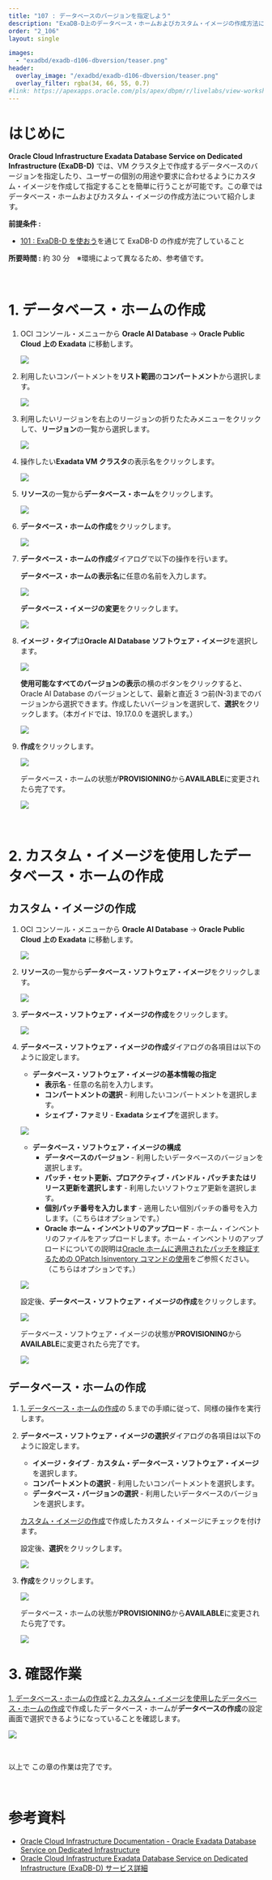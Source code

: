 ```yaml
---
title: "107 : データベースのバージョンを指定しよう"
description: "ExaDB-D上のデータベース・ホームおよびカスタム・イメージの作成方法について紹介します。"
order: "2_106"
layout: single

images:
  - "exadbd/exadb-d106-dbversion/teaser.png"
header:
  overlay_image: "/exadbd/exadb-d106-dbversion/teaser.png"
  overlay_filter: rgba(34, 66, 55, 0.7)
#link: https://apexapps.oracle.com/pls/apex/dbpm/r/livelabs/view-workshop?wid=797
---
```


<a id="anchor0"></a>

# はじめに

**Oracle Cloud Infrastructure Exadata Database Service on Dedicated Infrastructure (ExaDB-D)** では、VM クラスタ上で作成するデータベースのバージョンを指定したり、ユーザーの個別の用途や要求に合わせるようにカスタム・イメージを作成して指定することを簡単に行うことが可能です。この章ではデータベース・ホームおよびカスタム・イメージの作成方法について紹介します。

**前提条件 :**

- [101 : ExaDB-D を使おう](/ocitutorials/exadbd/exadb-d101-create-exadb-d)を通じて ExaDB-D の作成が完了していること

**所要時間 :** 約 30 分　※環境によって異なるため、参考値です。

<BR>

# 1. データベース・ホームの作成

1. OCI コンソール・メニューから **Oracle AI Database** → **Oracle Public Cloud 上の Exadata** に移動します。

   ![](2022-11-04-17-13-56.png)

1. 利用したいコンパートメントを**リスト範囲**の**コンパートメント**から選択します。

   ![](2022-11-15-16-30-05.png)

1. 利用したいリージョンを右上のリージョンの折りたたみメニューをクリックして、**リージョン**の一覧から選択します。

   ![](2022-11-15-16-32-47.png)

1. 操作したい**Exadata VM クラスタ**の表示名をクリックします。

   ![](2022-11-04-17-17-57.png)

1. **リソース**の一覧から**データベース・ホーム**をクリックします。

   ![](2022-11-04-17-21-51.png)

1. **データベース・ホームの作成**をクリックします。

   ![](2022-11-04-17-23-21.png)

1. **データベース・ホームの作成**ダイアログで以下の操作を行います。

   **データベース・ホームの表示名**に任意の名前を入力します。

   ![](2022-11-04-17-28-03.png)

   **データベース・イメージの変更**をクリックします。

   ![](2022-11-04-17-28-30.png)

1. **イメージ・タイプ**は**Oracle AI Database ソフトウェア・イメージ**を選択します。

   ![](2022-11-04-17-31-25.png)

   **使用可能なすべてのバージョンの表示**の横のボタンをクリックすると、Oracle AI Database のバージョンとして、最新と直近 3 つ前(N-3)までのバージョンから選択できます。作成したいバージョンを選択して、**選択**をクリックします。（本ガイドでは、19.17.0.0 を選択します。）

   ![](2022-11-04-17-42-34.png)

1. **作成**をクリックします。

   ![](2022-11-04-17-43-58.png)

   データベース・ホームの状態が**PROVISIONING**から**AVAILABLE**に変更されたら完了です。

   ![](2022-11-04-17-58-12.png)

<BR>

# 2. カスタム・イメージを使用したデータベース・ホームの作成

<a id="anchor3-1"></a>

## カスタム・イメージの作成

1. OCI コンソール・メニューから **Oracle AI Database** → **Oracle Public Cloud 上の Exadata** に移動します。

   ![](2022-11-04-17-13-56.png)

1. **リソース**の一覧から**データベース・ソフトウェア・イメージ**をクリックします。

   ![](2022-11-04-18-22-41.png)

1. **データベース・ソフトウェア・イメージの作成**をクリックします。

   ![](2022-11-04-18-26-10.png)

1. **データベース・ソフトウェア・イメージの作成**ダイアログの各項目は以下のように設定します。

   - **データベース・ソフトウェア・イメージの基本情報の指定**
     - **表示名** - 任意の名前を入力します。
     - **コンパートメントの選択** - 利用したいコンパートメントを選択します。
     - **シェイプ・ファミリ** - **Exadata シェイプ**を選択します。

   ![](2022-11-04-18-33-05.png)

   - **データベース・ソフトウェア・イメージの構成**
     - **データベースのバージョン** - 利用したいデータベースのバージョンを選択します。
     - **パッチ・セット更新、プロアクティブ・バンドル・パッチまたはリリース更新を選択します** - 利用したいソフトウェア更新を選択します。
     - **個別パッチ番号を入力します** - 適用したい個別パッチの番号を入力します。（こちらはオプションです。）
     - **Oracle ホーム・インベントリのアップロード** - ホーム・インベントリのファイルをアップロードします。ホーム・インベントリのアップロードについての説明は[Oracle ホームに適用されたパッチを検証するための OPatch lsinventory コマンドの使用](https://docs.oracle.com/cd/F56555_01/ecscm/ecc-manage-images.html#GUID-FAE28963-27F2-45B8-9068-A9D0FCB36665)をご参照ください。（こちらはオプションです。）

   ![](2022-11-04-18-47-16.png)

   設定後、**データベース・ソフトウェア・イメージの作成**をクリックします。

   ![](2022-11-04-18-48-49.png)

   データベース・ソフトウェア・イメージの状態が**PROVISIONING**から**AVAILABLE**に変更されたら完了です。

   ![](2022-11-04-19-00-18.png)

<a id="anchor3-2"></a>

## データベース・ホームの作成

1. [1. データベース・ホームの作成](#1-データベース・ホームの作成)の 5.までの手順に従って、同様の操作を実行します。

1. **データベース・ソフトウェア・イメージの選択**ダイアログの各項目は以下のように設定します。

   - **イメージ・タイプ** - **カスタム・データベース・ソフトウェア・イメージ**を選択します。
   - **コンパートメントの選択** - 利用したいコンパートメントを選択します。
   - **データベース・バージョンの選択** - 利用したいデータベースのバージョンを選択します。

   [カスタム・イメージの作成](#anchor3-1)で作成したカスタム・イメージにチェックを付けます。

   設定後、**選択**をクリックします。

   ![](2022-11-04-19-09-43.png)

1. **作成**をクリックします。

   ![](2022-11-04-19-11-26.png)

   データベース・ホームの状態が**PROVISIONING**から**AVAILABLE**に変更されたら完了です。

   ![](2022-11-04-19-12-05.png)

# 3. 確認作業

[1. データベース・ホームの作成](#1-データベース・ホームの作成)と[2. カスタム・イメージを使用したデータベース・ホームの作成](#2-カスタム・イメージを使用したデータベース・ホームの作成)で作成したデータベース・ホームが**データベースの作成**の設定画面で選択できるようになっていることを確認します。

![](2022-11-04-19-19-37.png)

<BR>

以上で この章の作業は完了です。

<BR>

<a id="anchor11"></a>

# 参考資料

- [Oracle Cloud Infrastructure Documentation - Oracle Exadata Database Service on Dedicated Infrastructure](https://docs.oracle.com/en-us/iaas/exadatacloud/index.html)
- [Oracle Cloud Infrastructure Exadata Database Service on Dedicated Infrastructure (ExaDB-D) サービス詳細](https://speakerdeck.com/oracle4engineer/exadata-database-cloud-technical-detail)

<BR>
